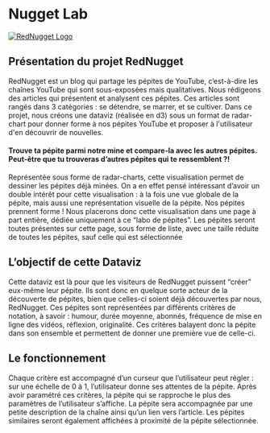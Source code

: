 # Nugget Lab #

[![RedNugget Logo](https://rednugget.fr/wp-content/uploads/2017/12/RedNugget-lab-min.png)](https://rednugget.fr/)


## Présentation du projet RedNugget ##
RedNugget est un blog qui partage les pépites de YouTube, c’est-à-dire les chaînes YouTube qui sont sous-exposées mais qualitatives. Nous rédigeons des articles qui présentent et analysent ces pépites. Ces articles sont rangés dans 3 catégories : se détendre, se marrer, et se cultiver. Dans ce projet, nous créons une dataviz (réalisée en d3) sous un format de radar-chart pour donner forme à nos pépites YouTube et proposer à l'utilisateur d'en découvrir de nouvelles.


#### Trouve ta pépite parmi notre mine et compare-la avec les autres pépites. Peut-être que tu trouveras d’autres pépites qui te ressemblent ?! ####

Représentée sous forme de radar-charts, cette visualisation permet de dessiner les pépites déjà minées. On a en effet pensé intéressant d’avoir un double intérêt pour cette visualisation : à la fois une vue globale de la pépite, mais aussi une représentation visuelle de la pépite. Nos pépites prennent forme !
Nous placerons donc cette visualisation dans une page à part entière, dédiée uniquement à ce “labo de pépites”. Les pépites seront toutes présentes sur cette page, sous forme de liste, avec une taille réduite de toutes les pépites, sauf celle qui est sélectionnée 

## L’objectif de cette Dataviz ##
Cette dataviz est là pour que les visiteurs de RedNugget puissent “créer” eux-même leur pépite. Ils sont donc en quelque sorte acteur de la découverte de pépites, bien que celles-ci soient déjà découvertes par nous, RedNugget.
Ces pépites sont représentées par différents critères de notation, à savoir : humour, durée moyenne, abonnés, fréquence de mise en ligne des vidéos, réflexion, originalité. Ces critères balayent donc la pépite dans son ensemble et permettent de donner une première vue de celle-ci.

## Le fonctionnement  ##
Chaque critère est accompagné d’un curseur que l’utilisateur peut régler : sur une échelle de 0 à 1, l’utilisateur donne ses attentes de la pépite. Après avoir paramétré ces critères, la pépite qui se rapproche le plus des paramètres de l’utilisateur s’affiche.
La pépite sera accompagnée par une petite description de la chaîne ainsi qu’un lien vers l’article. Les pépites similaires seront également affichées à proximité de la pépite sélectionnée.
